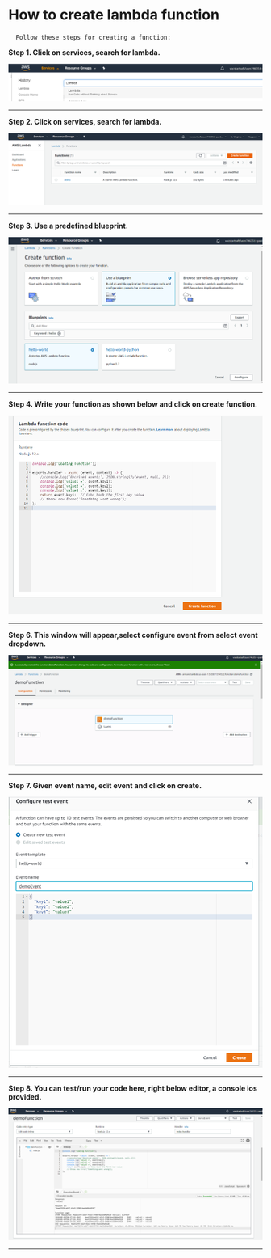 # How to create lambda function

      Follow these steps for creating a function:


**Step 1. Click on services, search for lambda.**

![Security group](images/1.png)

---

**Step 2. Click on services, search for lambda.**

![Security group](images/2.png)

---

**Step 3. Use a predefined blueprint.**

![Security group](images/3.png)

---

**Step 4. Write your function as shown below and click on create function.**

![Security group](images/4.5.png)

---

**Step 6. This window will appear,select configure event from select event dropdown.**

![Security group](images/5.png)

---

**Step 7. Given event name, edit event and click on create.**

![Security group](images/6.png)

---

**Step 8. You can test/run your code here, right below editor, a console ios provided.**

![Security group](images/7.png)

---



